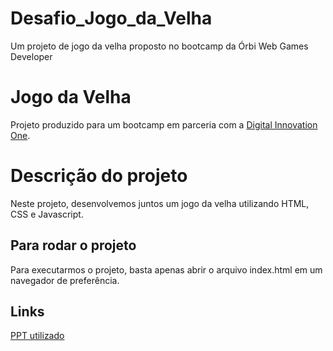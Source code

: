 # Desafio_Jogo_da_Velha
Um projeto de jogo da velha proposto no bootcamp da Órbi Web Games Developer

# Jogo da Velha

Projeto produzido para um bootcamp em parceria com a [Digital Innovation One](https://digitalinnovation.one).

# Descrição do projeto
Neste projeto, desenvolvemos juntos um jogo da velha utilizando HTML, CSS e Javascript.

## Para rodar o projeto

Para executarmos o projeto, basta apenas abrir o arquivo index.html em um navegador de preferência.

## Links

[PPT utilizado](https://docs.google.com/presentation/d/1-ao-3echbBHzdSqRF726K4GUFMn7JoL0dhoJWyPORXY/edit?usp=sharing)
